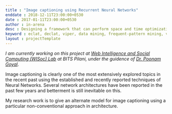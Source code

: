 ```yaml
---
title : "Image captioning using Recurrent Neural Networks"
enddate : 2018-12-11T23:00:00+0530
date : 2017-01-11T23:00:00+0530
author : in-arena
desc : Designing a framework that can perform space and time optimizations while pattern mining.
keyword : eclat, declat, viper, data mining, frequent-pattern mining, vertical mining 
layout : projectTemplate
---
```


*I am currently working on this project at <a href="http://www.bits-pilani.ac.in/pilani/computerscience/WebIntelligenceandSocialComputingLab" target="_blank">Web Intelligence and Social Computing (WISoc) Lab</a> at BITS Pilani, under the guidence of <a href="http://www.bits-pilani.ac.in/pilani/poonam/profile" target="_blank"> Dr. Poonam Goyal</a>*. 

Image captioning is clearly one of the most extensively explored topics in the recent past using the established and recently reported techniques of Neural Networks. Several network architectures have been reported in the past few years and betterment is still inevitable on this. 

My research work is to give an alternate model for image captioning using a particular non-conventional approach in architecture.